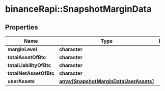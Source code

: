 # binanceRapi::SnapshotMarginData


## Properties
Name | Type | Description | Notes
------------ | ------------- | ------------- | -------------
**marginLevel** | **character** |  | 
**totalAssetOfBtc** | **character** |  | 
**totalLiabilityOfBtc** | **character** |  | 
**totalNetAssetOfBtc** | **character** |  | 
**userAssets** | [**array[SnapshotMarginDataUserAssets]**](snapshotMargin_data_userAssets.md) |  | 


